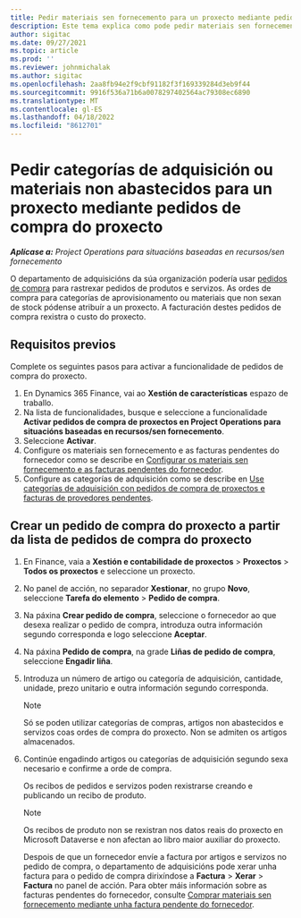 ```yaml
---
title: Pedir materiais sen fornecemento para un proxecto mediante pedidos de compra de proxectos
description: Este tema explica como pode pedir materiais sen fornecemento para un proxecto mediante pedidos de compra de proxectos.
author: sigitac
ms.date: 09/27/2021
ms.topic: article
ms.prod: ''
ms.reviewer: johnmichalak
ms.author: sigitac
ms.openlocfilehash: 2aa8fb94e2f9cbf91182f3f169339284d3eb9f44
ms.sourcegitcommit: 9916f536a71b6a0078297402564ac79308ec6890
ms.translationtype: MT
ms.contentlocale: gl-ES
ms.lasthandoff: 04/18/2022
ms.locfileid: "8612701"
---
```

# <a name="order-procurement-categories-or-non-stocked-materials-for-a-project-using-project-purchase-orders"></a>Pedir categorías de adquisición ou materiais non abastecidos para un proxecto mediante pedidos de compra do proxecto

_**Aplícase a:** Project Operations para situacións baseadas en recursos/sen fornecemento_

O departamento de adquisicións da súa organización podería usar [pedidos de compra](/dynamics365/supply-chain/procurement/purchase-order-overview) para rastrexar pedidos de produtos e servizos. As ordes de compra para categorías de aprovisionamento ou materiais que non sexan de stock pódense atribuír a un proxecto. A facturación destes pedidos de compra rexistra o custo do proxecto.

## <a name="prerequisites"></a>Requisitos previos
Complete os seguintes pasos para activar a funcionalidade de pedidos de compra do proxecto.

1. En Dynamics 365 Finance, vai ao **Xestión de características** espazo de traballo.
2. Na lista de funcionalidades, busque e seleccione a funcionalidade **Activar pedidos de compra de proxectos en Project Operations para situacións baseadas en recursos/sen fornecemento**.
3. Seleccione **Activar**.
4. Configure os materiais sen fornecemento e as facturas pendentes do fornecedor como se describe en [Configurar os materiais sen fornecemento e as facturas pendentes do fornecedor](configure-materials-nonstocked.md).
5. Configure as categorías de adquisición como se describe en [Use categorías de adquisición con pedidos de compra de proxectos e facturas de provedores pendentes](configure-procurement-categories.md).

## <a name="create-a-project-purchase-order-from-the-project-purchase-order-list"></a>Crear un pedido de compra do proxecto a partir da lista de pedidos de compra do proxecto

1. En Finance, vaia a **Xestión e contabilidade de proxectos** > **Proxectos** > **Todos os proxectos** e seleccione un proxecto.
2. No panel de acción, no separador **Xestionar**, no grupo **Novo**, seleccione **Tarefa do elemento** > **Pedido de compra**.
3. Na páxina **Crear pedido de compra**, seleccione o fornecedor ao que desexa realizar o pedido de compra, introduza outra información segundo corresponda e logo seleccione **Aceptar**.
4. Na páxina **Pedido de compra**, na grade **Liñas de pedido de compra**, seleccione **Engadir liña**.
5. Introduza un número de artigo ou categoría de adquisición, cantidade, unidade, prezo unitario e outra información segundo corresponda.

    > [!NOTE]
    > Só se poden utilizar categorías de compras, artigos non abastecidos e servizos coas ordes de compra do proxecto. Non se admiten os artigos almacenados.

6. Continúe engadindo artigos ou categorías de adquisición segundo sexa necesario e confirme a orde de compra.

    Os recibos de pedidos e servizos poden rexistrarse creando e publicando un recibo de produto.

    > [!NOTE]
    > Os recibos de produto non se rexistran nos datos reais do proxecto en Microsoft Dataverse e non afectan ao libro maior auxiliar do proxecto.

    Despois de que un fornecedor envíe a factura por artigos e servizos no pedido de compra, o departamento de adquisicións pode xerar unha factura para o pedido de compra dirixíndose a **Factura** > **Xerar** > **Factura** no panel de acción. Para obter máis información sobre as facturas pendentes do fornecedor, consulte [Comprar materiais sen fornecemento mediante unha factura pendente do fornecedor](pending-vendor-invoices.md).
